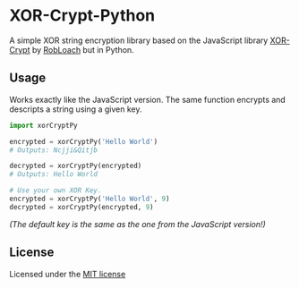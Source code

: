 # XOR-Crypt-Python

A simple XOR string encryption library based on the JavaScript library [XOR-Crypt](https://github.com/RobLoach/xor-crypt) by [RobLoach](https://github.com/RobLoach) but in Python.

## Usage

Works exactly like the JavaScript version. The same function encrypts and descripts a string using a given key.

```python
import xorCryptPy

encrypted = xorCryptPy('Hello World')
# Outputs: Ncjji&Qitjb

decrypted = xorCryptPy(encrypted)
# Outputs: Hello World

# Use your own XOR Key.
encrypted = xorCryptPy('Hello World', 9)
decrypted = xorCryptPy(encrypted, 9)
```

_(The default key is the same as the one from the JavaScript version!)_

## License

Licensed under the [MIT license](https://opensource.org/licenses/MIT)
